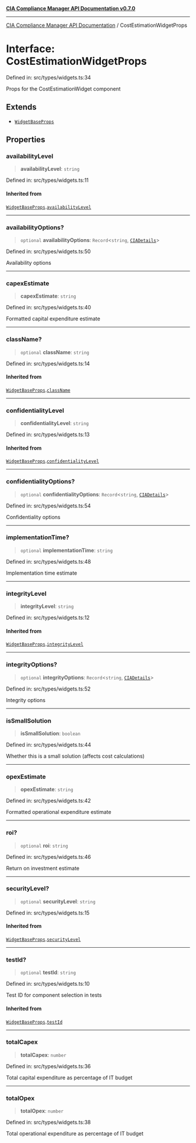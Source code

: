 [**CIA Compliance Manager API Documentation v0.7.0**](../README.md)

***

[CIA Compliance Manager API Documentation](../globals.md) / CostEstimationWidgetProps

# Interface: CostEstimationWidgetProps

Defined in: src/types/widgets.ts:34

Props for the CostEstimationWidget component

## Extends

- [`WidgetBaseProps`](WidgetBaseProps.md)

## Properties

### availabilityLevel

> **availabilityLevel**: `string`

Defined in: src/types/widgets.ts:11

#### Inherited from

[`WidgetBaseProps`](WidgetBaseProps.md).[`availabilityLevel`](WidgetBaseProps.md#availabilitylevel)

***

### availabilityOptions?

> `optional` **availabilityOptions**: `Record`\<`string`, [`CIADetails`](CIADetails.md)\>

Defined in: src/types/widgets.ts:50

Availability options

***

### capexEstimate

> **capexEstimate**: `string`

Defined in: src/types/widgets.ts:40

Formatted capital expenditure estimate

***

### className?

> `optional` **className**: `string`

Defined in: src/types/widgets.ts:14

#### Inherited from

[`WidgetBaseProps`](WidgetBaseProps.md).[`className`](WidgetBaseProps.md#classname)

***

### confidentialityLevel

> **confidentialityLevel**: `string`

Defined in: src/types/widgets.ts:13

#### Inherited from

[`WidgetBaseProps`](WidgetBaseProps.md).[`confidentialityLevel`](WidgetBaseProps.md#confidentialitylevel)

***

### confidentialityOptions?

> `optional` **confidentialityOptions**: `Record`\<`string`, [`CIADetails`](CIADetails.md)\>

Defined in: src/types/widgets.ts:54

Confidentiality options

***

### implementationTime?

> `optional` **implementationTime**: `string`

Defined in: src/types/widgets.ts:48

Implementation time estimate

***

### integrityLevel

> **integrityLevel**: `string`

Defined in: src/types/widgets.ts:12

#### Inherited from

[`WidgetBaseProps`](WidgetBaseProps.md).[`integrityLevel`](WidgetBaseProps.md#integritylevel)

***

### integrityOptions?

> `optional` **integrityOptions**: `Record`\<`string`, [`CIADetails`](CIADetails.md)\>

Defined in: src/types/widgets.ts:52

Integrity options

***

### isSmallSolution

> **isSmallSolution**: `boolean`

Defined in: src/types/widgets.ts:44

Whether this is a small solution (affects cost calculations)

***

### opexEstimate

> **opexEstimate**: `string`

Defined in: src/types/widgets.ts:42

Formatted operational expenditure estimate

***

### roi?

> `optional` **roi**: `string`

Defined in: src/types/widgets.ts:46

Return on investment estimate

***

### securityLevel?

> `optional` **securityLevel**: `string`

Defined in: src/types/widgets.ts:15

#### Inherited from

[`WidgetBaseProps`](WidgetBaseProps.md).[`securityLevel`](WidgetBaseProps.md#securitylevel)

***

### testId?

> `optional` **testId**: `string`

Defined in: src/types/widgets.ts:10

Test ID for component selection in tests

#### Inherited from

[`WidgetBaseProps`](WidgetBaseProps.md).[`testId`](WidgetBaseProps.md#testid)

***

### totalCapex

> **totalCapex**: `number`

Defined in: src/types/widgets.ts:36

Total capital expenditure as percentage of IT budget

***

### totalOpex

> **totalOpex**: `number`

Defined in: src/types/widgets.ts:38

Total operational expenditure as percentage of IT budget

